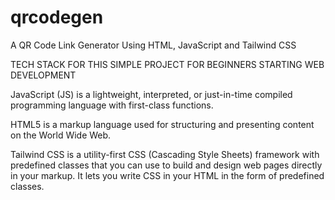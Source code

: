 # qrcodegen
A QR Code Link Generator Using HTML, JavaScript and Tailwind CSS

TECH STACK FOR THIS SIMPLE PROJECT FOR BEGINNERS STARTING WEB DEVELOPMENT

JavaScript (JS) is a lightweight, interpreted, or just-in-time compiled programming language with first-class functions.


HTML5 is a markup language used for structuring and presenting content on the World Wide Web.


Tailwind CSS is a utility-first CSS (Cascading Style Sheets) framework with predefined classes that you can use to build and design web pages directly in your markup. It lets you write CSS in your HTML in the form of predefined classes.


